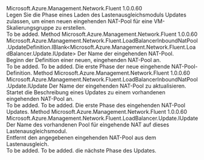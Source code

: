 <Type Name="IWithInboundNatPool" FullName="Microsoft.Azure.Management.Network.Fluent.LoadBalancer.Update.IWithInboundNatPool">
  <TypeSignature Language="C#" Value="public interface IWithInboundNatPool" />
  <TypeSignature Language="ILAsm" Value=".class public interface auto ansi abstract IWithInboundNatPool" />
  <TypeSignature Language="DocId" Value="T:Microsoft.Azure.Management.Network.Fluent.LoadBalancer.Update.IWithInboundNatPool" />
  <TypeSignature Language="VB.NET" Value="Public Interface IWithInboundNatPool" />
  <TypeSignature Language="F#" Value="type IWithInboundNatPool = interface" />
  <AssemblyInfo>
    <AssemblyName>Microsoft.Azure.Management.Network.Fluent</AssemblyName>
    <AssemblyVersion>1.0.0.60</AssemblyVersion>
  </AssemblyInfo>
  <Interfaces />
  <Docs>
    <summary>
            Legen Sie die Phase eines Laden des Lastenausgleichsmoduls Updates zulassen, um einen neuen eingehenden NAT-Pool für eine VM-Skalierungsgruppe zu erstellen.
            </summary>
    <remarks>To be added.</remarks>
  </Docs>
  <Members>
    <Member MemberName="DefineInboundNatPool">
      <MemberSignature Language="C#" Value="public Microsoft.Azure.Management.Network.Fluent.LoadBalancerInboundNatPool.UpdateDefinition.IBlank&lt;Microsoft.Azure.Management.Network.Fluent.LoadBalancer.Update.IUpdate&gt; DefineInboundNatPool (string name);" />
      <MemberSignature Language="ILAsm" Value=".method public hidebysig newslot virtual instance class Microsoft.Azure.Management.Network.Fluent.LoadBalancerInboundNatPool.UpdateDefinition.IBlank`1&lt;class Microsoft.Azure.Management.Network.Fluent.LoadBalancer.Update.IUpdate&gt; DefineInboundNatPool(string name) cil managed" />
      <MemberSignature Language="DocId" Value="M:Microsoft.Azure.Management.Network.Fluent.LoadBalancer.Update.IWithInboundNatPool.DefineInboundNatPool(System.String)" />
      <MemberSignature Language="VB.NET" Value="Public Function DefineInboundNatPool (name As String) As IBlank(Of IUpdate)" />
      <MemberSignature Language="F#" Value="abstract member DefineInboundNatPool : string -&gt; Microsoft.Azure.Management.Network.Fluent.LoadBalancerInboundNatPool.UpdateDefinition.IBlank&lt;Microsoft.Azure.Management.Network.Fluent.LoadBalancer.Update.IUpdate&gt;" Usage="iWithInboundNatPool.DefineInboundNatPool name" />
      <MemberType>Method</MemberType>
      <AssemblyInfo>
        <AssemblyName>Microsoft.Azure.Management.Network.Fluent</AssemblyName>
        <AssemblyVersion>1.0.0.60</AssemblyVersion>
      </AssemblyInfo>
      <ReturnValue>
        <ReturnType>Microsoft.Azure.Management.Network.Fluent.LoadBalancerInboundNatPool.UpdateDefinition.IBlank&lt;Microsoft.Azure.Management.Network.Fluent.LoadBalancer.Update.IUpdate&gt;</ReturnType>
      </ReturnValue>
      <Parameters>
        <Parameter Name="name" Type="System.String" />
      </Parameters>
      <Docs>
        <param name="name">Der Name der eingehenden NAT-Pool.</param>
        <summary>
            Beginn der Definition einer neuen, eingehenden NAT-Pool an.
            </summary>
        <returns>To be added.</returns>
        <remarks>To be added.</remarks>
        <return>Die erste Phase der neue eingehende NAT-Pool-Definition.</return>
      </Docs>
    </Member>
    <Member MemberName="UpdateInboundNatPool">
      <MemberSignature Language="C#" Value="public Microsoft.Azure.Management.Network.Fluent.LoadBalancerInboundNatPool.Update.IUpdate UpdateInboundNatPool (string name);" />
      <MemberSignature Language="ILAsm" Value=".method public hidebysig newslot virtual instance class Microsoft.Azure.Management.Network.Fluent.LoadBalancerInboundNatPool.Update.IUpdate UpdateInboundNatPool(string name) cil managed" />
      <MemberSignature Language="DocId" Value="M:Microsoft.Azure.Management.Network.Fluent.LoadBalancer.Update.IWithInboundNatPool.UpdateInboundNatPool(System.String)" />
      <MemberSignature Language="VB.NET" Value="Public Function UpdateInboundNatPool (name As String) As IUpdate" />
      <MemberSignature Language="F#" Value="abstract member UpdateInboundNatPool : string -&gt; Microsoft.Azure.Management.Network.Fluent.LoadBalancerInboundNatPool.Update.IUpdate" Usage="iWithInboundNatPool.UpdateInboundNatPool name" />
      <MemberType>Method</MemberType>
      <AssemblyInfo>
        <AssemblyName>Microsoft.Azure.Management.Network.Fluent</AssemblyName>
        <AssemblyVersion>1.0.0.60</AssemblyVersion>
      </AssemblyInfo>
      <ReturnValue>
        <ReturnType>Microsoft.Azure.Management.Network.Fluent.LoadBalancerInboundNatPool.Update.IUpdate</ReturnType>
      </ReturnValue>
      <Parameters>
        <Parameter Name="name" Type="System.String" />
      </Parameters>
      <Docs>
        <param name="name">Der Name der eingehenden NAT-Pool zu aktualisieren.</param>
        <summary>
            Startet die Beschreibung eines Updates zu einem vorhandenen eingehenden NAT-Pool an.
            </summary>
        <returns>To be added.</returns>
        <remarks>To be added.</remarks>
        <return>Die erste Phase des eingehenden NAT-Pool Updates.</return>
      </Docs>
    </Member>
    <Member MemberName="WithoutInboundNatPool">
      <MemberSignature Language="C#" Value="public Microsoft.Azure.Management.Network.Fluent.LoadBalancer.Update.IUpdate WithoutInboundNatPool (string name);" />
      <MemberSignature Language="ILAsm" Value=".method public hidebysig newslot virtual instance class Microsoft.Azure.Management.Network.Fluent.LoadBalancer.Update.IUpdate WithoutInboundNatPool(string name) cil managed" />
      <MemberSignature Language="DocId" Value="M:Microsoft.Azure.Management.Network.Fluent.LoadBalancer.Update.IWithInboundNatPool.WithoutInboundNatPool(System.String)" />
      <MemberSignature Language="VB.NET" Value="Public Function WithoutInboundNatPool (name As String) As IUpdate" />
      <MemberSignature Language="F#" Value="abstract member WithoutInboundNatPool : string -&gt; Microsoft.Azure.Management.Network.Fluent.LoadBalancer.Update.IUpdate" Usage="iWithInboundNatPool.WithoutInboundNatPool name" />
      <MemberType>Method</MemberType>
      <AssemblyInfo>
        <AssemblyName>Microsoft.Azure.Management.Network.Fluent</AssemblyName>
        <AssemblyVersion>1.0.0.60</AssemblyVersion>
      </AssemblyInfo>
      <ReturnValue>
        <ReturnType>Microsoft.Azure.Management.Network.Fluent.LoadBalancer.Update.IUpdate</ReturnType>
      </ReturnValue>
      <Parameters>
        <Parameter Name="name" Type="System.String" />
      </Parameters>
      <Docs>
        <param name="name">Der Name des vorhandenen Pool für eingehende NAT auf dieses Lastenausgleichsmodul.</param>
        <summary>
            Entfernt den angegebenen eingehenden NAT-Pool aus dem Lastenausgleich.
            </summary>
        <returns>To be added.</returns>
        <remarks>To be added.</remarks>
        <return>die nächste Phase des Updates.</return>
      </Docs>
    </Member>
  </Members>
</Type>